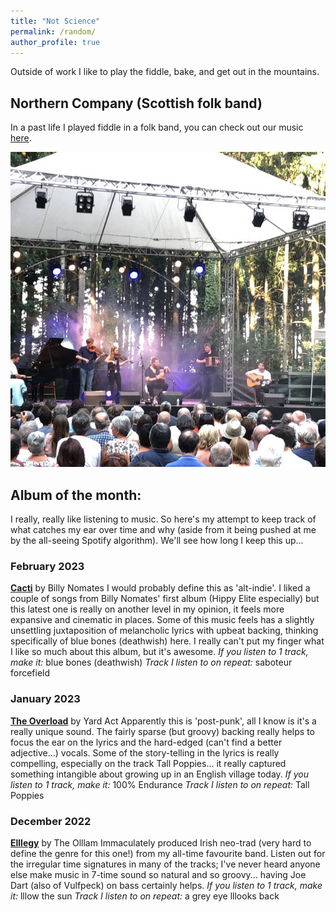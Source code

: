 ```yaml
---
title: "Not Science"
permalink: /random/
author_profile: true
---
```


Outside of work I like to play the fiddle, bake, and get out in the mountains.

## Northern Company (Scottish folk band)
In a past life I played fiddle in a folk band, you can check out our music [here](https://northerncompany.bandcamp.com/).

![northern company](/images/nc.jpg)

## Album of the month:
I really, really like listening to music. So here's my attempt to keep track of what catches my ear over time and why (aside from it being pushed at me by the all-seeing Spotify algorithm). We'll see how long I keep this up...
### February 2023
**[Cacti](https://billynomates.bandcamp.com/album/cacti)** by Billy Nomates
I would probably define this as 'alt-indie'. I liked a couple of songs from Billy Nomates' first album (Hippy Elite especially) but this latest one is really on another level in my opinion, it feels more expansive and cinematic in places. Some of this music feels has a slightly unsettling juxtaposition of melancholic lyrics with upbeat backing, thinking specifically of blue bones (deathwish) here. I really can't put my finger what I like so much about this album, but it's awesome.
*If you listen to 1 track, make it:* blue bones (deathwish)
*Track I listen to on repeat:* saboteur forcefield
### January 2023
**[The Overload](https://shop.yardactors.com/*/Music/The-Overload-CD/75771V90000)** by Yard Act
Apparently this is 'post-punk', all I know is it's a really unique sound. The fairly sparse (but groovy) backing really helps to focus the ear on the lyrics and the hard-edged (can't find a better adjective...) vocals. Some of the story-telling in the lyrics is really compelling, especially on the track Tall Poppies... it really captured something intangible about growing up in an English village today.
*If you listen to 1 track, make it:* 100% Endurance
*Track I listen to on repeat:* Tall Poppies
### December 2022
**[Elllegy](https://theolllam.bandcamp.com/album/elllegy)** by The Olllam
Immaculately produced Irish neo-trad (very hard to define the genre for this one!) from my all-time favourite band. Listen out for the irregular time signatures in many of the tracks; I've never heard anyone else make music in 7-time sound so natural and so groovy... having Joe Dart (also of Vulfpeck) on bass certainly helps.
*If you listen to 1 track, make it:* lllow the sun
*Track I listen to on repeat:* a grey eye lllooks back
